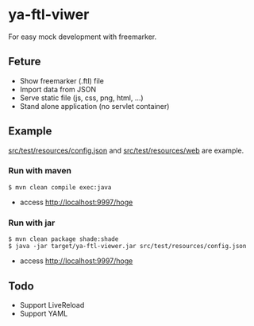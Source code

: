 # ya-ftl-viwer
For easy mock development with freemarker.

## Feture
- Show freemarker (.ftl) file
- Import data from JSON
- Serve static file (js, css, png, html, …)
- Stand alone application (no servlet container)

## Example
[src/test/resources/config.json](https://github.com/hogelog/ya-ftl-viewer/blob/master/src/test/resources/config.json) and [src/test/resources/web](https://github.com/hogelog/ya-ftl-viewer/tree/master/src/test/resources/web) are example.

### Run with maven
```sh:
$ mvn clean compile exec:java
```
- access [http://localhost:9997/hoge](http://localhost:9997/hoge)

### Run with jar
```sh:
$ mvn clean package shade:shade
$ java -jar target/ya-ftl-viewer.jar src/test/resources/config.json
```
- access [http://localhost:9997/hoge](http://localhost:9997/hoge)

## Todo
- Support LiveReload
- Support YAML